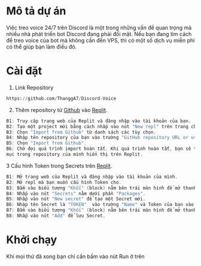 # Mô tả dự án

Việc treo voice 24/7 trên Discord là một trong những vấn đề quan trọng mà nhiều nhà phát triển bot Discord đang phải đối mặt. Nếu bạn đang tìm cách để treo voice của bot mà không cần đến VPS, thì có một số dịch vụ miễn phí có thể giúp bạn làm điều đó.

# Cài đặt

1. Link Repository 
```python
https://github.com/ThanggA7/Discord-Voice
```
2. Thêm repository từ [Github](https://github.com/) vào [Replit](https://replit.com/~).
```h
B1: Truy cập trang web của Replit và đăng nhập vào tài khoản của bạn.
B2: Tạo một project mới bằng cách nhấp vào nút "New repl" trên trang chủ của Replit.
B3: Chọn "Import from Github" từ danh sách các tùy chọn.
B4: Nhập tên repository của bạn vào trường "GitHub repository URL or username/repo".
B5: Chọn "Import from Github".
B6: Chờ đợi quá trình import hoàn tất. Khi quá trình hoàn tất, bạn sẽ thấy các tệp và thư
mục trong repository của mình hiển thị trên Replit.
```
3 Cấu hình Token trong Secrets trên [Replit](https://replit.com/~).
```h
B1: Mở trang web của Replit và đăng nhập vào tài khoản của mình.
B2: Mở repl mà bạn muốn cấu hình Token cho.
B3: Bấm vào biểu tượng "Khối" (block) nằm bên trái màn hình để mở thanh công cụ.
B4: Nhấp vào nút "Secrets" nằm dưới phần "Packages".
B5: Nhấp vào nút "New secret" để tạo một Secret mới.
B6: Nhập tên Secret là "TOKEN"  vào trường "Name" và Token của bạn vào trường "Value".
B7: Bấm vào biểu tượng "Khối" (block) nằm bên trái màn hình để mở thanh công cụ.
B8: Nhấp vào nút "Add" để lưu Secret.
```
# Khởi chạy
Khi mọi thứ đã xong bạn chỉ cần bấm vào nút Run ở trên 
